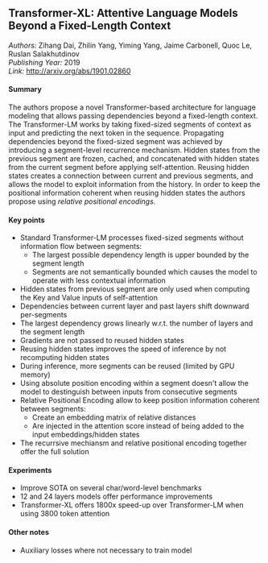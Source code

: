 ## Transformer-XL: Attentive Language Models Beyond a Fixed-Length Context
_Authors:_ Zihang Dai, Zhilin Yang, Yiming Yang, Jaime Carbonell, Quoc Le, Ruslan Salakhutdinov   
_Publishing Year:_ 2019   
_Link:_ http://arxiv.org/abs/1901.02860   

#### Summary
The authors propose a novel Transformer-based architecture for language modeling that allows passing dependencies beyond a fixed-length context.
The Transformer-LM works by taking fixed-sized segments of context as input and predicting the next token in the sequence.
Propagating dependencies beyond the fixed-sized segment was achieved by introducing a segment-level recurrence mechanism.
Hidden states from the previous segment are frozen, cached, and concatenated with hidden states from the current segment before applying self-attention.
Reusing hidden states creates a connection between current and previous segments, and allows the model to exploit information from the history.
In order to keep the positional information coherent when reusing hidden states the authors propose using _relative positional encodings_.


#### Key points
- Standard Transformer-LM processes fixed-sized segments without information flow between segments:
	- The largest possible dependency length is upper bounded by the segment length
	- Segments are not semantically bounded which causes the model to operate with less contextual information
- Hidden states from previous segment are only used when computing the Key and Value inputs of self-attention
- Dependencies between current layer and past layers shift downward per-segments
- The largest dependency grows linearly w.r.t. the number of layers and the segment length
- Gradients are not passed to reused hidden states
- Reusing hidden states improves the speed of inference by not recomputing hidden states
- During inference, more segments can be reused (limited by GPU memory)
- Using absolute position encoding within a segment doesn't allow the model to destinguish between inputs from consecutive segments
- Relative Positional Encoding allow to keep position information coherent between segments:
    - Create an embedding matrix of relative distances
    - Are injected in the attention score instead of being added to the input embeddings/hidden states
- The recurrsive mechiansm and relative positional encoding together offer the full solution


#### Experiments
- Improve SOTA on several char/word-level benchmarks
- 12 and 24 layers models offer performance improvements
- Transformer-XL offers 1800x speed-up over Transformer-LM when using 3800 token attention


#### Other notes
- Auxiliary losses where not necessary to train model
